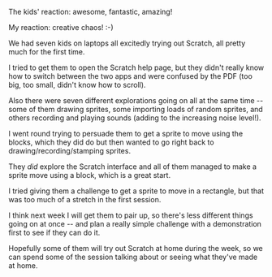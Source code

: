 The kids' reaction: awesome, fantastic, amazing!

My reaction: creative chaos! :-)

We had seven kids on laptops all excitedly trying out Scratch, all pretty much for the first time.

I tried to get them to open the Scratch help page, but they didn't really know how to switch between the two apps and were confused by the PDF (too big, too small, didn't know how to scroll).

Also there were seven different explorations going on all at the same time -- some of them drawing sprites, some importing loads of random sprites, and others recording and playing sounds (adding to the increasing noise level!).

I went round trying to persuade them to get a sprite to move using the blocks, which they did do but then wanted to go right back to drawing/recording/stamping sprites.

They *did* explore the Scratch interface and all of them managed to make a sprite move using a block, which is a great start.

I tried giving them a challenge to get a sprite to move in a rectangle, but that was too much of a stretch in the first session.

I think next week I will get them to pair up, so there's less different things going on at once -- and plan a really simple challenge with a demonstration first to see if they can do it.

Hopefully some of them will try out Scratch at home during the week, so we can spend some of the session talking about or seeing what they've made at home.